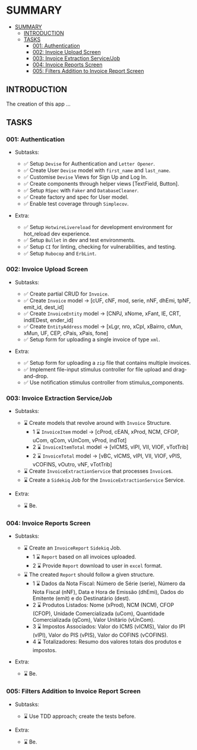 # SUMMARY

<!--toc:start-->
- [SUMMARY](#summary)
  - [INTRODUCTION](#introduction)
  - [TASKS](#tasks)
    - [001: Authentication](#001-authentication)
    - [002: Invoice Upload Screen](#002-invoice-upload-screen)
    - [003: Invoice Extraction Service/Job](#003-invoice-extraction-servicejob)
    - [004: Invoice Reports Screen](#004-invoice-reports-screen)
    - [005: Filters Addition to Invoice Report Screen](#005-filters-addition-to-invoice-report-screen)
<!--toc:end-->

## INTRODUCTION

The creation of this app ...

## TASKS

### 001: Authentication

- Subtasks:
  - ✅  Setup `Devise` for Authentication and `Letter Opener`.
  - ✅  Create User `Devise` model with `first_name` and `last_name`.
  - ✅  Customise `Devise` Views for Sign Up and Log In.
  - ✅  Create components through helper views [TextField, Button].
  - ✅  Setup `RSpec` with `Faker` and `DatabaseCleaner`.
  - ✅  Create factory and spec for User model.
  - ✅  Enable test coverage through `Simplecov`.

- Extra:
  - ✅  Setup `HotwireLivereload` for development environment for hot_reload dev experience.
  - ✅  Setup `Bullet` in dev and test environments.
  - ✅  Setup `CI` for linting, checking for vulnerabilities, and testing.
  - ✅  Setup `Rubocop` and `ErbLint`.

### 002: Invoice Upload Screen

- Subtasks:
  - ✅ Create partial CRUD for `Invoice`.
  - ✅ Create `Invoice` model -> [cUF, cNF, mod, serie, nNF, dhEmi, tpNF, emit_id, dest_id]
  - ✅ Create `InvoiceEntity` model -> [CNPJ, xNome, xFant, IE, CRT, indIEDest, ender_id]
  - ✅ Create `EntityAddress` model -> [xLgr, nro, xCpl, xBairro, cMun, xMun, UF, CEP, cPais, xPais, fone]
  - ✅ Setup form for uploading a single invoice of type `xml`.

- Extra:
  - ✅ Setup form for uploading a `zip` file that contains multiple invoices.
  - ✅ Implement file-input stimulus controller for file upload and drag-and-drop.
  - ✅ Use notification stimulus controller from stimulus_components.

### 003: Invoice Extraction Service/Job

- Subtasks:
  - ⌛ Create models that revolve around with `Invoice` Structure.
    - 1 ⌛ `InvoiceItem` model -> [cProd, cEAN, xProd, NCM, CFOP, uCom, qCom, vUnCom, vProd, indTot]
    - 2 ⌛ `InvoiceItemTotal` model -> [vICMS, vIPI, VII, VIOF, vTotTrib]
    - 2 ⌛ `InvoiceTotal` model -> [vBC, vICMS, vIPI, VII, VIOF, vPIS, vCOFINS, vOutro, vNF, vTotTrib]
  - ⌛ Create `InvoiceExtractionService` that processes `Invoice`s.
  - ⌛ Create a `Sidekiq` Job for the `InvoiceExtractionService` Service.

- Extra:
  - ⌛ Be.

### 004: Invoice Reports Screen

- Subtasks:
  - ⌛ Create an `InvoiceReport` `Sidekiq` Job.
    - 1 ⌛ `Report` based on all invoices uploaded.
    - 2 ⌛ Provide `Report` download to user in `excel` format.
  - ⌛ The created `Report` should follow a given structure.
    - 1 ⌛ Dados da Nota Fiscal: Número de Série (serie), Número da Nota Fiscal (nNF), Data e Hora de Emissão (dhEmi), Dados do Emitente (emit) e do Destinatário (dest).
    - 2 ⌛ Produtos Listados: Nome (xProd), NCM (NCM), CFOP (CFOP), Unidade Comercializada (uCom), Quantidade Comercializada (qCom), Valor Unitário (vUnCom).
    - 3 ⌛ Impostos Associados: Valor do ICMS (vICMS), Valor do IPI (vIPI), Valor do PIS (vPIS), Valor do COFINS (vCOFINS).
    - 4 ⌛ Totalizadores: Resumo dos valores totais dos produtos e impostos.

- Extra:
  - ⌛ Be.

### 005: Filters Addition to Invoice Report Screen

- Subtasks:
  - ⌛ Use TDD approach; create the tests before.

- Extra:
  - ⌛ Be.
